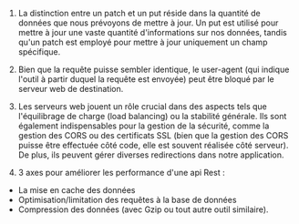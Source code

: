 1. La distinction entre un patch et un put réside dans la quantité de données que nous prévoyons de mettre à jour. Un put est utilisé pour mettre à jour une vaste quantité d'informations sur nos données, tandis qu'un patch est employé pour mettre à jour uniquement un champ spécifique.

2. Bien que la requête puisse sembler identique, le user-agent (qui indique l'outil à partir duquel la requête est envoyée) peut être bloqué par le serveur web de destination.

3. Les serveurs web jouent un rôle crucial dans des aspects tels que l'équilibrage de charge (load balancing) ou la stabilité générale. Ils sont également indispensables pour la gestion de la sécurité, comme la gestion des CORS ou des certificats SSL (bien que la gestion des CORS puisse être effectuée côté code, elle est souvent réalisée côté serveur). De plus, ils peuvent gérer diverses redirections dans notre application.

4. 3 axes pour améliorer les performance d'une api Rest :

-   La mise en cache des données
-   Optimisation/limitation des requêtes à la base de données
-   Compression des données (avec Gzip ou tout autre outil similaire).
